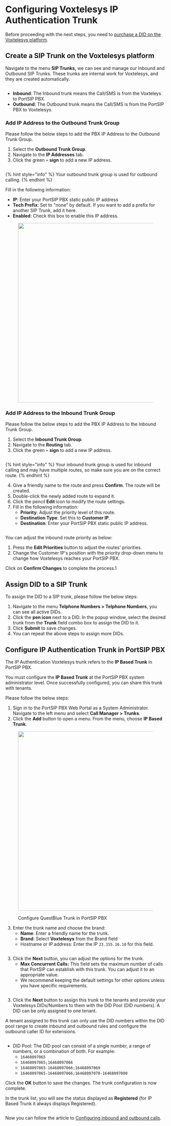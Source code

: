 # Configuring Voxtelesys IP Authentication Trunk

Before proceeding with the next steps, you need to [purchase a DID on the Voxtelesys platform](purchase-a-did-on-questblue-platform.md).

## Create a SIP Trunk on the Voxtelesys platform

Navigate to the menu **SIP Trunks,** we can see and manage our Inbound and Outbound SIP Trunks. These trunks are internal work for Voxtelesys, and they are created automatically.&#x20;

<figure><img src="../../.gitbook/assets/voxtelesys-fig5.png" alt=""><figcaption></figcaption></figure>

* **Inbound**: The Inbound trunk means the Call/SMS is from the Voxteleys to PortSIP PBX.
* **Outbound**: The Outbound trunk means the Call/SMS is from the PortSIP PBX to Voxtelesys.

### Add IP Address to the Outbound Trunk Group

Please follow the below steps to add the PBX IP Address to the Outbound Trunk Group.

1. Select the **Outbound Trunk Group**.
2. Navigate to the **IP Addresses** tab.
3. Click the green `+` **sign** to add a new IP address.

<figure><img src="../../.gitbook/assets/voxtelesys-fig6.png" alt=""><figcaption></figcaption></figure>

{% hint style="info" %}
Your outbound trunk group is used for outbound calling.
{% endhint %}

Fill in the following information:

* **IP**: Enter your PortSIP PBX static public IP address
* **Tech Prefix**: Set to "none" by default. If you want to add a prefix for another SIP Trunk, add it here.
* **Enabled**: Check this box to enable this IP address.

<figure><img src="../../.gitbook/assets/voxtelesys-fig7.png" alt="" width="563"><figcaption></figcaption></figure>

### Add IP Address to the Inbound Trunk Group

Please follow the below steps to add the PBX IP Address to the Inbound Trunk Group.

1. Select the **Inbound Trunk Group**.
2. Navigate to the **Routing** tab.
3. Click the green `+` **sign** to add a new IP address.

<figure><img src="../../.gitbook/assets/voxtelesys-fig8.png" alt=""><figcaption></figcaption></figure>

{% hint style="info" %}
Your inbound trunk group is used for inbound calling and may have multiple routes, so make sure you are on the correct route.
{% endhint %}

4. Give a friendly name to the route and press **Confirm**. The route will be created.
5. Double-click the newly added route to expand it.
6. Click the pencil **Edit** icon to modify the route settings.
7. Fill in the following information:
   * **Priority**: Adjust the priority level of this route.
   * **Destination Type**: Set this to **Customer IP**.
   * **Destination**: Enter your PortSIP PBX static public IP address.

<figure><img src="../../.gitbook/assets/voxtelesys-fig10.png" alt=""><figcaption></figcaption></figure>

You can adjust the inbound route priority as below:

1. Press the **Edit Priorities** button to adjust the routes' priorities.
2. Change the Customer IP's position with the priority drop-down menu to change how Voxtelesys reaches your PortSIP PBX.

Click on **Confirm Changes** to complete the process.1

## Assign DID to a SIP Trunk

To assign the DID to a SIP trunk, please follow the below steps:&#x20;

1. Navigate to the menu **Telphone Numbers > Telphone Numbers**, you can see all active DIDs.
2. Click the **pen icon** next to a DID. In the popup window, select the desired trunk from the **Trunk** field combo box to assign the DID to it.
3. Click **Submit** to save changes.
4. You can repeat the above steps to assign more DIDs.

## Configure IP Authentication Trunk in PortSIP PBX

The IP Authentication Voxtelesys trunk refers to the **IP Based Trunk** in PortSIP PBX.&#x20;

You must configure the **IP Based Trunk** at the PortSIP PBX system administrator level. Once successfully configured, you can share this trunk with tenants.

Please follow the below steps:

1. Sign in to the PortSIP PBX Web Portal as a System Administrator. Navigate to the left menu and select **Call Manager > Trunks**.&#x20;
2. Click the **Add** button to open a menu. From the menu, choose **IP Based Trunk**.

<figure><img src="../../.gitbook/assets/wavix-fig13.png" alt="" width="563"><figcaption><p>Configure QuestBlue Trunk in PortSIP PBX</p></figcaption></figure>

3. Enter the trunk name and choose the brand:
   * **Name**: Enter a friendly name for the trunk.
   * **Brand**: Select **Voxtelesys** from the Brand field
   * Hostname or IP address: Enter the IP `23.155.16.10` for this field.

<figure><img src="../../.gitbook/assets/voxtelesys-fig11.png" alt=""><figcaption></figcaption></figure>

3. Click the **Next** button, you can adjust the options for the trunk.
   * &#x20;**Max Concurrent Calls:** This field sets the maximum number of calls that PortSIP can establish with this trunk. You can adjust it to an appropriate value.
   * We recommend keeping the default settings for other options unless you have specific requirements.

<figure><img src="../../.gitbook/assets/ip-trunk-options.png" alt=""><figcaption></figcaption></figure>

3. Click the **Next** button to assign this trunk to the tenants and provide your Voxtelesys DIDs/Numbers to them with the DID Pool (DID numbers).  A DID can be only assigned to one tenant.

A tenant assigned to this trunk can only use the DID numbers within the DID pool range to create inbound and outbound rules and configure the outbound caller ID for extensions.

<figure><img src="../../.gitbook/assets/wavix-fig17.png" alt=""><figcaption></figcaption></figure>

* DID Pool: The DID pool can consist of a single number, a range of numbers, or a combination of both. For example:
  * `16468097065`
  * `16468097065;16468097066`
  * `16468097065-16468097066;16468097069`&#x20;
  * `16468097065-16468097066;16468097070-16468097080`

Click the **OK** button to save the changes. The trunk configuration is now complete.

In the trunk list, you will see the status displayed as **Registered** (for IP Based Trunk it always displays Registered).

<figure><img src="../../.gitbook/assets/voxtelesys-fig12.png" alt=""><figcaption></figcaption></figure>

Now you can follow the article to [Configuring inbound and outbound calls](configuring-outbound-and-inbound-calls.md).

